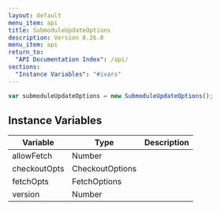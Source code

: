 ```yaml
---
layout: default
menu_item: api
title: SubmoduleUpdateOptions
description: Version 0.26.0
menu_item: api
return_to:
  "API Documentation Index": /api/
sections:
  "Instance Variables": "#ivars"
---
```


```js
var submoduleUpdateOptions = new SubmoduleUpdateOptions();
```

## <a name="ivars"></a>Instance Variables

| Variable | Type | Description |
| --- | --- | --- |
| <a name="allowFetch"></a>allowFetch | Number |  |
| <a name="checkoutOpts"></a>checkoutOpts | CheckoutOptions |  |
| <a name="fetchOpts"></a>fetchOpts | FetchOptions |  |
| <a name="version"></a>version | Number |  |

